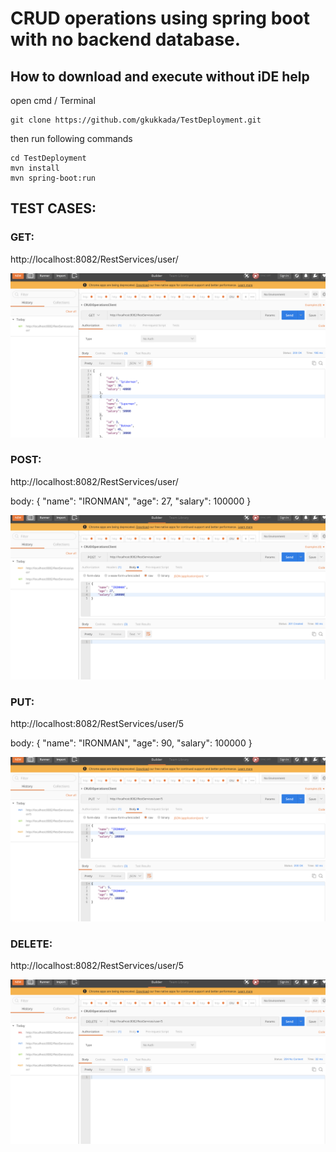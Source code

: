 # CRUD operations using spring boot with no backend database.

## How to download and execute without iDE help


open cmd / Terminal

```
git clone https://github.com/gkukkada/TestDeployment.git
```

then run following commands

```
cd TestDeployment
mvn install
mvn spring-boot:run
```

## TEST CASES:

### GET:
http://localhost:8082/RestServices/user/

![alt text](https://github.com/gkukkada/TestDeployment/blob/master/demo/GET.png)

### POST:
http://localhost:8082/RestServices/user/

body: 
{
    "name": "IRONMAN",
    "age": 27,
    "salary": 100000
}

![alt text](https://github.com/gkukkada/TestDeployment/blob/master/demo/POST.png)

### PUT:
http://localhost:8082/RestServices/user/5


body: 
{
    "name": "IRONMAN",
    "age": 90,
    "salary": 100000
}

![alt text](https://github.com/gkukkada/TestDeployment/blob/master/demo/PUT.png)

### DELETE:
http://localhost:8082/RestServices/user/5

![alt text](https://github.com/gkukkada/TestDeployment/blob/master/demo/DELETE.png)
